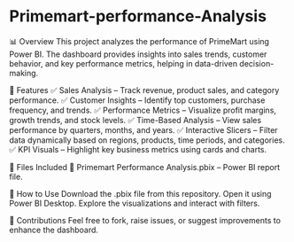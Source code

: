 # Primemart-performance-Analysis
📊 Overview
This project analyzes the performance of PrimeMart using Power BI. The dashboard provides insights into sales trends, customer behavior, and key performance metrics, helping in data-driven decision-making.

🔹 Features
✅ Sales Analysis – Track revenue, product sales, and category performance.
✅ Customer Insights – Identify top customers, purchase frequency, and trends.
✅ Performance Metrics – Visualize profit margins, growth trends, and stock levels.
✅ Time-Based Analysis – View sales performance by quarters, months, and years.
✅ Interactive Slicers – Filter data dynamically based on regions, products, time periods, and categories.
✅ KPI Visuals – Highlight key business metrics using cards and charts.

📁 Files Included
📂 Primemart Performance Analysis.pbix – Power BI report file.

🚀 How to Use
Download the .pbix file from this repository.
Open it using Power BI Desktop.
Explore the visualizations and interact with filters.

🤝 Contributions
Feel free to fork, raise issues, or suggest improvements to enhance the dashboard.
